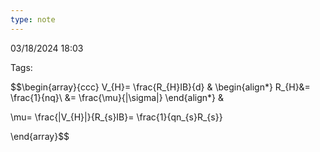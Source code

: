 ```yaml
---
type: note
---
```

03/18/2024 18:03

Tags: 

$$\begin{array}{ccc}
V_{H}= \frac{R_{H}IB}{d}
&
 \begin{align*}
 R_{H}&= \frac{1}{nq}\\
 &= \frac{\mu}{|\sigma|}
 \end{align*}
&

 \mu= \frac{|V_{H}|}{R_{s}IB}= \frac{1}{qn_{s}R_{s}}

\end{array}$$







